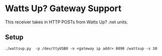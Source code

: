 Watts Up? Gateway Support
=========================

This receiver takes in HTTP POSTs from Watts Up? .net units.

Setup
-----

    ./wattsup.py  -p /dev/ttyUSB0 -n <gateway ip addr> 8090 /wattsup -s 10
